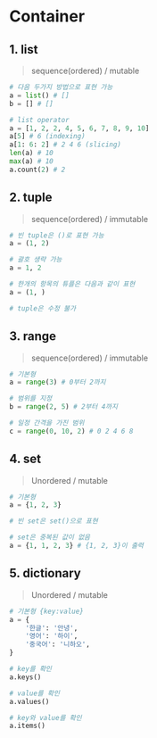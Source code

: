 # Container



## 1. list

> sequence(ordered) / mutable

```python
# 다음 두가지 방법으로 표현 가능
a = list() # []
b = [] # []

# list operator
a = [1, 2, 2, 4, 5, 6, 7, 8, 9, 10]
a[5] # 6 (indexing)
a[1: 6: 2] # 2 4 6 (slicing)
len(a) # 10
max(a) # 10
a.count(2) # 2
```



## 2. tuple 

> sequence(ordered) / immutable

```python
# 빈 tuple은 ()로 표현 가능
a = (1, 2)

# 괄호 생략 가능
a = 1, 2

# 한개의 항목의 튜플은 다음과 같이 표현
a = (1, )

# tuple은 수정 불가
```



## 3. range

>sequence(ordered) / immutable

```python
# 기본형
a = range(3) # 0부터 2까지

# 범위를 지정
b = range(2, 5) # 2부터 4까지

# 일정 간격을 가진 범위
c = range(0, 10, 2) # 0 2 4 6 8
```



## 4. set

> Unordered / mutable

```python
# 기본형
a = {1, 2, 3}

# 빈 set은 set()으로 표현

# set은 중복된 값이 없음
a = {1, 1, 2, 3} # {1, 2, 3}이 출력
```



## 5. dictionary

> Unordered / mutable

```python
# 기본형 {key:value}
a = {
    '한글': '안녕',
    '영어': '하이',
    '중국어': '니하오',
}

# key를 확인
a.keys()

# value를 확인
a.values()

# key와 value를 확인
a.items()
```

